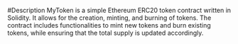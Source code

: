#Description 
MyToken is a simple Ethereum ERC20 token contract written in Solidity. It allows for the creation, minting, and burning of tokens. The contract includes functionalities to mint new tokens and burn existing tokens, while ensuring that the total supply is updated accordingly.
